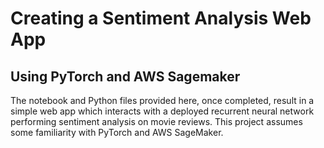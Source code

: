 # Creating a Sentiment Analysis Web App 
## Using PyTorch and AWS Sagemaker

The notebook and Python files provided here, once completed, result in a simple web app which interacts with a deployed recurrent neural network performing sentiment analysis on movie reviews. This project assumes some familiarity with PyTorch and AWS SageMaker.
